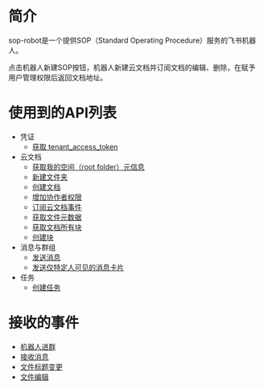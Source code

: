 # 简介
sop-robot是一个提供SOP（Standard Operating Procedure）服务的飞书机器人。

点击机器人新建SOP按钮，机器人新建云文档并订阅文档的编辑、删除，在赋予用户管理权限后返回文档地址。

# 使用到的API列表
- 凭证
  - [获取 tenant_access_token](https://open.feishu.cn/document/ukTMukTMukTM/ukDNz4SO0MjL5QzM/auth-v3/auth/tenant_access_token_internal)
- 云文档
  - [获取我的空间（root folder）元信息](https://open.feishu.cn/document/ukTMukTMukTM/ugTNzUjL4UzM14CO1MTN/get-root-folder-meta)
  - [新建文件夹](https://open.feishu.cn/document/uAjLw4CM/ukTMukTMukTM/reference/drive-v1/file/create_folder)
  - [创建文档](https://open.feishu.cn/document/ukTMukTMukTM/uUDN04SN0QjL1QDN/document-docx/docx-v1/document/create)
  - [增加协作者权限](https://open.feishu.cn/document/uAjLw4CM/ukTMukTMukTM/reference/drive-v1/permission-member/create)
  - [订阅云文档事件](https://open.feishu.cn/document/uAjLw4CM/ukTMukTMukTM/reference/drive-v1/file/subscribe)
  - [获取文件元数据](https://open.feishu.cn/open-apis/drive/v1/metas/batch_query)
  - [获取文档所有块](https://open.feishu.cn/document/ukTMukTMukTM/uUDN04SN0QjL1QDN/document-docx/docx-v1/document-block/list)
  - [创建块](https://open.feishu.cn/document/ukTMukTMukTM/uUDN04SN0QjL1QDN/document-docx/docx-v1/document-block-children/create)
- 消息与群组
  - [发送消息](https://open.feishu.cn/document/uAjLw4CM/ukTMukTMukTM/reference/im-v1/message/create)
  - [发送仅特定人可见的消息卡片](https://open.feishu.cn/document/ukTMukTMukTM/uETOyYjLxkjM24SM5IjN)
- 任务
  - [创建任务](https://open.feishu.cn/open-apis/task/v1/tasks)

# 接收的事件
  - [机器人进群](https://open.feishu.cn/document/uAjLw4CM/ukTMukTMukTM/reference/im-v1/chat-member-bot/events/added)
  - [接收消息](https://open.feishu.cn/document/uAjLw4CM/ukTMukTMukTM/reference/im-v1/message/events/receive)
  - [文件标题变更](https://open.feishu.cn/document/ukTMukTMukTM/uUDN04SN0QjL1QDN/event/file-title-update)
  - [文件编辑](https://open.feishu.cn/document/ukTMukTMukTM/uUDN04SN0QjL1QDN/event/file-edited)